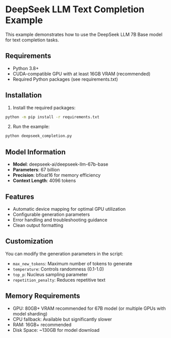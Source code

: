 # DeepSeek LLM Text Completion Example

This example demonstrates how to use the DeepSeek LLM 7B Base model for text completion tasks.

## Requirements

- Python 3.8+
- CUDA-compatible GPU with at least 16GB VRAM (recommended)
- Required Python packages (see requirements.txt)

## Installation

1. Install the required packages:
```bash
python -m pip install -r requirements.txt
```

2. Run the example:
```bash
python deepseek_completion.py
```

## Model Information

- **Model**: deepseek-ai/deepseek-llm-67b-base
- **Parameters**: 67 billion
- **Precision**: bfloat16 for memory efficiency
- **Context Length**: 4096 tokens

## Features

- Automatic device mapping for optimal GPU utilization
- Configurable generation parameters
- Error handling and troubleshooting guidance
- Clean output formatting

## Customization

You can modify the generation parameters in the script:
- `max_new_tokens`: Maximum number of tokens to generate
- `temperature`: Controls randomness (0.1-1.0)
- `top_p`: Nucleus sampling parameter
- `repetition_penalty`: Reduces repetitive text

## Memory Requirements

- GPU: 80GB+ VRAM recommended for 67B model (or multiple GPUs with model sharding)
- CPU fallback: Available but significantly slower
- RAM: 16GB+ recommended
- Disk Space: ~130GB for model download